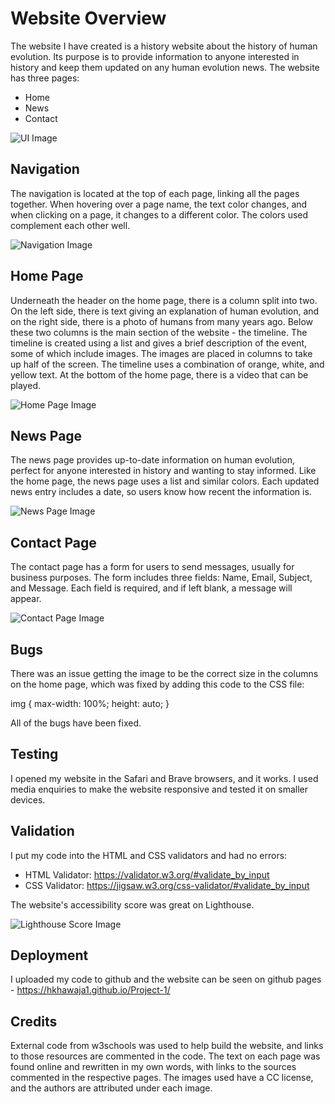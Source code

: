 # Website Overview

The website I have created is a history website about the history of human evolution. Its purpose is to provide information to anyone interested in history and keep them updated on any human evolution news. The website has three pages:

- Home
- News
- Contact

![UI Image](https://i.postimg.cc/QN0NtYc9/UI.png)

## Navigation
The navigation is located at the top of each page, linking all the pages together. When hovering over a page name, the text color changes, and when clicking on a page, it changes to a different color. The colors used complement each other well.

![Navigation Image](https://i.postimg.cc/QMF0zJTn/Nav.png)

## Home Page
Underneath the header on the home page, there is a column split into two. On the left side, there is text giving an explanation of human evolution, and on the right side, there is a photo of humans from many years ago. Below these two columns is the main section of the website - the timeline. The timeline is created using a list and gives a brief description of the event, some of which include images. The images are placed in columns to take up half of the screen. The timeline uses a combination of orange, white, and yellow text. At the bottom of the home page, there is a video that can be played.

![Home Page Image](https://i.postimg.cc/vBRLNFMc/Home.png)

## News Page
The news page provides up-to-date information on human evolution, perfect for anyone interested in history and wanting to stay informed. Like the home page, the news page uses a list and similar colors. Each updated news entry includes a date, so users know how recent the information is.

![News Page Image](https://i.postimg.cc/05nDpJ66/News.png)

## Contact Page
The contact page has a form for users to send messages, usually for business purposes. The form includes three fields: Name, Email, Subject, and Message. Each field is required, and if left blank, a message will appear.

![Contact Page Image](https://i.postimg.cc/6Qx8s92J/Contact.png)

## Bugs
There was an issue getting the image to be the correct size in the columns on the home page, which was fixed by adding this code to the CSS file:


img {
  max-width: 100%;
  height: auto;
}

 All of the bugs have been fixed. 

## Testing

I opened my website in the Safari and Brave browsers, and it works. I used media enquiries to make the website responsive and tested it on smaller devices.

## Validation

I put my code into the HTML and CSS validators and had no errors:

- HTML Validator: https://validator.w3.org/#validate_by_input
- CSS Validator: https://jigsaw.w3.org/css-validator/#validate_by_input

The website's accessibility score was great on Lighthouse.

![Lighthouse Score Image](https://i.postimg.cc/brtgvyT0/Lighthouse.png)


## Deployment
I uploaded my code to github and the website can be seen on github pages - https://hkhawaja1.github.io/Project-1/

## Credits

External code from w3schools was used to help build the website, and links to those resources are commented in the code. The text on each page was found online and rewritten in my own words, with links to the sources commented in the respective pages. The images used have a CC license, and the authors are attributed under each image.
